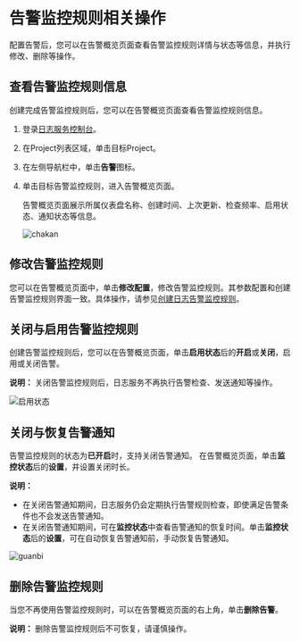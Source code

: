 # 告警监控规则相关操作

配置告警后，您可以在告警概览页面查看告警监控规则详情与状态等信息，并执行修改、删除等操作。

## 查看告警监控规则信息

创建完成告警监控规则后，您可以在告警概览页面查看告警监控规则信息。

1.  登录[日志服务控制台](https://sls.console.aliyun.com)。

2.  在Project列表区域，单击目标Project。

3.  在左侧导航栏中，单击**告警**图标。

4.  单击目标告警监控规则，进入告警概览页面。

    告警概览页面展示所属仪表盘名称、创建时间、上次更新、检查频率、启用状态、通知状态等信息。

    ![chakan](https://static-aliyun-doc.oss-accelerate.aliyuncs.com/assets/img/zh-CN/6382038161/p263139.png)


## 修改告警监控规则

您可以在告警概览页面中，单击**修改配置**，修改告警监控规则。其参数配置和创建告警监控规则界面一致。具体操作，请参见[创建日志告警监控规则](/cn.zh-CN/告警（新版）/告警监控/创建日志告警监控规则.md)。

## 关闭与启用告警监控规则

创建告警监控规则后，您可以在告警概览页面，单击**启用状态**后的**开启**或**关闭**，启用或关闭告警。

**说明：** 关闭告警监控规则后，日志服务不再执行告警检查、发送通知等操作。

![启用状态](https://static-aliyun-doc.oss-accelerate.aliyuncs.com/assets/img/zh-CN/6382038161/p263140.png)

## 关闭与恢复告警通知

告警监控规则的状态为**已开启**时，支持关闭告警通知。 在告警概览页面，单击**监控状态**后的**设置**，并设置关闭时长。

**说明：**

-   在关闭告警通知期间，日志服务仍会定期执行告警规则检查，即使满足告警条件也不会发送告警通知。
-   在关闭告警通知期间，可在**监控状态**中查看告警通知的恢复时间。单击**监控状态**后的**设置**，可在自动恢复告警通知前，手动恢复告警通知。

![guanbi](https://static-aliyun-doc.oss-accelerate.aliyuncs.com/assets/img/zh-CN/7832038161/p263130.png)

## 删除告警监控规则

当您不再使用告警监控规则时，可以在告警概览页面的右上角，单击**删除告警**。

**说明：** 删除告警监控规则后不可恢复，请谨慎操作。


